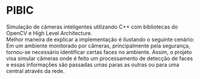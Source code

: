 PIBIC
============

Simulação de câmeras inteligentes utilizando C++ com bibliotecas do OpenCV e High Level Architecture.  
Melhor maneira de explicar a implementação é ilustando o seguinte cenário:  
Em um ambiente monitorado por câmeras, principalmente pela segurança, tornou-se necessário identificar certas faces no ambiente. Assim, o projeto visa simular câmeras onde é feito um processamento de detecção de faces e essas informações são passadas umas paras as outras ou para uma central através da rede.
